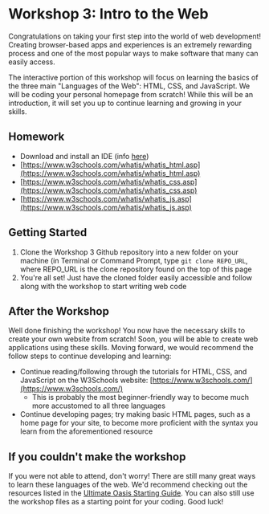 # Workshop 3: Intro to the Web

Congratulations on taking your first step into the world of web development! Creating browser-based apps and experiences is an extremely rewarding process and one of the most popular ways to make software that many can easily access.

The interactive portion of this workshop will focus on learning the basics of the three main "Languages of the Web": HTML, CSS, and JavaScript. We will be coding your personal homepage from scratch! While this will be an introduction, it will set you up to continue learning and growing in your skills.

## Homework

* Download and install an IDE (info [here](https://github.com/northeastern-oasis/Ultimate-Oasis-Starting-Guide/tree/master/IDEs))
* [https://www.w3schools.com/whatis/whatis_html.asp](https://www.w3schools.com/whatis/whatis_html.asp)
* [https://www.w3schools.com/whatis/whatis_css.asp](https://www.w3schools.com/whatis/whatis_css.asp)
* [https://www.w3schools.com/whatis/whatis_js.asp](https://www.w3schools.com/whatis/whatis_js.asp)


## Getting Started

1. Clone the Workshop 3 Github repository into a new folder on your machine (in Terminal or Command Prompt, type `git clone REPO_URL`, where REPO_URL is the clone repository found on the top of this page
2. You're all set! Just have the cloned folder easily accessible and follow along with the workshop to start writing web code


## After the Workshop

Well done finishing the workshop! You now have the necessary skills to create your own website from scratch! Soon, you will be able to create web applications using these skills. Moving forward, we would recommend the follow steps to continue developing and learning:

*   Continue reading/following through the tutorials for HTML, CSS, and JavaScript on the W3Schools website: [https://www.w3schools.com/](https://www.w3schools.com/)
    *   This is probably the most beginner-friendly way to become much more accustomed to all three languages
*   Continue developing pages; try making basic HTML pages, such as a home page for your site, to become more proficient with the syntax you learn from the aforementioned resource

## If you couldn't make the workshop

If you were not able to attend, don't worry! There are still many great ways to learn these languages of the web. We'd recommend checking out the resources listed in the [Ultimate Oasis Starting Guide](https://github.com/northeastern-oasis/Ultimate-Oasis-Starting-Guide/tree/master/frontend-dev). You can also still use the workshop files as a starting point for your coding. Good luck!